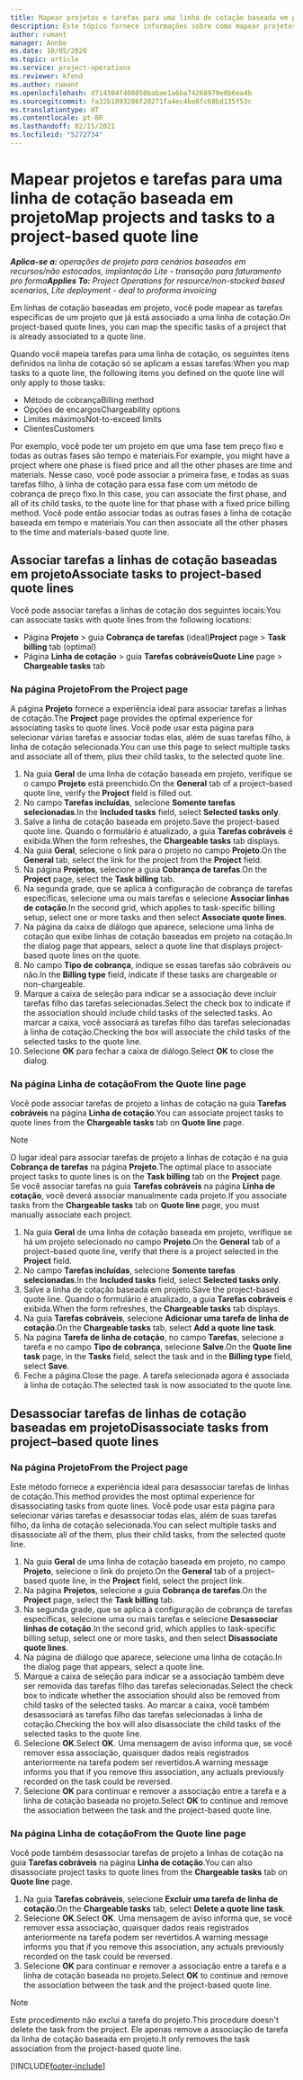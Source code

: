 ```yaml
---
title: Mapear projetos e tarefas para uma linha de cotação baseada em projeto
description: Este tópico fornece informações sobre como mapear projetos e tarefas para uma linha de tarefa baseada em projeto.
author: rumant
manager: Annbe
ms.date: 10/05/2020
ms.topic: article
ms.service: project-operations
ms.reviewer: kfend
ms.author: rumant
ms.openlocfilehash: d714304f408050babae1a6ba74268979e0b6ea4b
ms.sourcegitcommit: fa32b1893286f20271fa4ec4be8fc68bd135f53c
ms.translationtype: HT
ms.contentlocale: pt-BR
ms.lasthandoff: 02/15/2021
ms.locfileid: "5272734"
---
```

# <a name="map-projects-and-tasks-to-a-project-based-quote-line"></a><span data-ttu-id="7d98b-103">Mapear projetos e tarefas para uma linha de cotação baseada em projeto</span><span class="sxs-lookup"><span data-stu-id="7d98b-103">Map projects and tasks to a project-based quote line</span></span>

<span data-ttu-id="7d98b-104">_**Aplica-se a:** operações de projeto para cenários baseados em recursos/não estocados, implantação Lite - transação para faturamento pro forma_</span><span class="sxs-lookup"><span data-stu-id="7d98b-104">_**Applies To:** Project Operations for resource/non-stocked based scenarios, Lite deployment - deal to proforma invoicing_</span></span>

<span data-ttu-id="7d98b-105">Em linhas de cotação baseadas em projeto, você pode mapear as tarefas específicas de um projeto que já está associado a uma linha de cotação.</span><span class="sxs-lookup"><span data-stu-id="7d98b-105">On project-based quote lines, you can map the specific tasks of a project that is already associated to a quote line.</span></span>

<span data-ttu-id="7d98b-106">Quando você mapeia tarefas para uma linha de cotação, os seguintes itens definidos na linha de cotação só se aplicam a essas tarefas:</span><span class="sxs-lookup"><span data-stu-id="7d98b-106">When you map tasks to a quote line, the following items you defined on the quote line will only apply to those tasks:</span></span>

- <span data-ttu-id="7d98b-107">Método de cobrança</span><span class="sxs-lookup"><span data-stu-id="7d98b-107">Billing method</span></span>
- <span data-ttu-id="7d98b-108">Opções de encargos</span><span class="sxs-lookup"><span data-stu-id="7d98b-108">Chargeability options</span></span>
- <span data-ttu-id="7d98b-109">Limites máximos</span><span class="sxs-lookup"><span data-stu-id="7d98b-109">Not-to-exceed limits</span></span>
- <span data-ttu-id="7d98b-110">Clientes</span><span class="sxs-lookup"><span data-stu-id="7d98b-110">Customers</span></span>

<span data-ttu-id="7d98b-111">Por exemplo, você pode ter um projeto em que uma fase tem preço fixo e todas as outras fases são tempo e materiais.</span><span class="sxs-lookup"><span data-stu-id="7d98b-111">For example, you might have a project where one phase is fixed price and all the other phases are time and materials.</span></span> <span data-ttu-id="7d98b-112">Nesse caso, você pode associar a primeira fase, e todas as suas tarefas filho, à linha de cotação para essa fase com um método de cobrança de preço fixo.</span><span class="sxs-lookup"><span data-stu-id="7d98b-112">In this case, you can associate the first phase, and all of its child tasks, to the quote line for that phase with a fixed price billing method.</span></span> <span data-ttu-id="7d98b-113">Você pode então associar todas as outras fases à linha de cotação baseada em tempo e materiais.</span><span class="sxs-lookup"><span data-stu-id="7d98b-113">You can then associate all the other phases to the time and materials-based quote line.</span></span>

## <a name="associate-tasks-to-project-based-quote-lines"></a><span data-ttu-id="7d98b-114">Associar tarefas a linhas de cotação baseadas em projeto</span><span class="sxs-lookup"><span data-stu-id="7d98b-114">Associate tasks to project-based quote lines</span></span>

<span data-ttu-id="7d98b-115">Você pode associar tarefas a linhas de cotação dos seguintes locais:</span><span class="sxs-lookup"><span data-stu-id="7d98b-115">You can associate tasks with quote lines from the following locations:</span></span>

- <span data-ttu-id="7d98b-116">Página **Projeto** > guia **Cobrança de tarefas** (ideal)</span><span class="sxs-lookup"><span data-stu-id="7d98b-116">**Project** page > **Task billing** tab (optimal)</span></span>
- <span data-ttu-id="7d98b-117">Página **Linha de cotação** > guia **Tarefas cobráveis**</span><span class="sxs-lookup"><span data-stu-id="7d98b-117">**Quote Line** page > **Chargeable tasks** tab</span></span> 

### <a name="from-the-project-page"></a><span data-ttu-id="7d98b-118">Na página Projeto</span><span class="sxs-lookup"><span data-stu-id="7d98b-118">From the Project page</span></span>

<span data-ttu-id="7d98b-119">A página **Projeto** fornece a experiência ideal para associar tarefas a linhas de cotação.</span><span class="sxs-lookup"><span data-stu-id="7d98b-119">The **Project** page provides the optimal experience for associating tasks to quote lines.</span></span> <span data-ttu-id="7d98b-120">Você pode usar esta página para selecionar várias tarefas e associar todas elas, além de suas tarefas filho, à linha de cotação selecionada.</span><span class="sxs-lookup"><span data-stu-id="7d98b-120">You can use this page to select multiple tasks and associate all of them, plus their child tasks, to the selected quote line.</span></span>

1. <span data-ttu-id="7d98b-121">Na guia **Geral** de uma linha de cotação baseada em projeto, verifique se o campo **Projeto** está preenchido.</span><span class="sxs-lookup"><span data-stu-id="7d98b-121">On the **General** tab of a project–based quote line, verify the **Project** field is filled out.</span></span>
2. <span data-ttu-id="7d98b-122">No campo **Tarefas incluídas**, selecione **Somente tarefas selecionadas**.</span><span class="sxs-lookup"><span data-stu-id="7d98b-122">In the **Included tasks** field, select **Selected tasks only**.</span></span>
3. <span data-ttu-id="7d98b-123">Salve a linha de cotação baseada em projeto.</span><span class="sxs-lookup"><span data-stu-id="7d98b-123">Save the project-based quote line.</span></span> <span data-ttu-id="7d98b-124">Quando o formulário é atualizado, a guia **Tarefas cobráveis** é exibida.</span><span class="sxs-lookup"><span data-stu-id="7d98b-124">When the form refreshes, the **Chargeable tasks** tab displays.</span></span>
4. <span data-ttu-id="7d98b-125">Na guia **Geral**, selecione o link para o projeto no campo **Projeto**.</span><span class="sxs-lookup"><span data-stu-id="7d98b-125">On the **General** tab, select the link for the project from the **Project** field.</span></span>
5. <span data-ttu-id="7d98b-126">Na página **Projetos**, selecione a guia **Cobrança de tarefas**.</span><span class="sxs-lookup"><span data-stu-id="7d98b-126">On the **Project** page, select the **Task billing** tab.</span></span>
6. <span data-ttu-id="7d98b-127">Na segunda grade, que se aplica à configuração de cobrança de tarefas específicas, selecione uma ou mais tarefas e selecione **Associar linhas de cotação**.</span><span class="sxs-lookup"><span data-stu-id="7d98b-127">In the second grid, which applies to task-specific billing setup, select one or more tasks and then select **Associate quote lines**.</span></span>
7. <span data-ttu-id="7d98b-128">Na página da caixa de diálogo que aparece, selecione uma linha de cotação que exibe linhas de cotação baseadas em projeto na cotação.</span><span class="sxs-lookup"><span data-stu-id="7d98b-128">In the dialog page that appears, select a quote line that displays project-based quote lines on the quote.</span></span>
8. <span data-ttu-id="7d98b-129">No campo **Tipo de cobrança**, indique se essas tarefas são cobráveis ou não.</span><span class="sxs-lookup"><span data-stu-id="7d98b-129">In the **Billing type** field, indicate if these tasks are chargeable or non-chargeable.</span></span>
9. <span data-ttu-id="7d98b-130">Marque a caixa de seleção para indicar se a associação deve incluir tarefas filho das tarefas selecionadas.</span><span class="sxs-lookup"><span data-stu-id="7d98b-130">Select the check box to indicate if the association should include child tasks of the selected tasks.</span></span> <span data-ttu-id="7d98b-131">Ao marcar a caixa, você associará as tarefas filho das tarefas selecionadas à linha de cotação.</span><span class="sxs-lookup"><span data-stu-id="7d98b-131">Checking the box will associate the child tasks of the selected tasks to the quote line.</span></span>
10. <span data-ttu-id="7d98b-132">Selecione **OK** para fechar a caixa de diálogo.</span><span class="sxs-lookup"><span data-stu-id="7d98b-132">Select **OK** to close the dialog.</span></span>

### <a name="from-the-quote-line-page"></a><span data-ttu-id="7d98b-133">Na página Linha de cotação</span><span class="sxs-lookup"><span data-stu-id="7d98b-133">From the Quote line page</span></span>

<span data-ttu-id="7d98b-134">Você pode associar tarefas de projeto a linhas de cotação na guia **Tarefas cobráveis** na página **Linha de cotação**.</span><span class="sxs-lookup"><span data-stu-id="7d98b-134">You can associate project tasks to quote lines from the **Chargeable tasks** tab on **Quote line** page.</span></span>

>[!NOTE]
><span data-ttu-id="7d98b-135">O lugar ideal para associar tarefas de projeto a linhas de cotação é na guia **Cobrança de tarefas** na página **Projeto**.</span><span class="sxs-lookup"><span data-stu-id="7d98b-135">The optimal place to associate project tasks to quote lines is on the **Task billing** tab on the **Project** page.</span></span> <span data-ttu-id="7d98b-136">Se você associar tarefas na guia **Tarefas cobráveis** na página **Linha de cotação**, você deverá associar manualmente cada projeto.</span><span class="sxs-lookup"><span data-stu-id="7d98b-136">If you associate tasks from the **Chargeable tasks** tab on **Quote line** page, you must manually associate each project.</span></span>

1. <span data-ttu-id="7d98b-137">Na guia **Geral** de uma linha de cotação baseada em projeto, verifique se há um projeto selecionado no campo **Projeto**.</span><span class="sxs-lookup"><span data-stu-id="7d98b-137">On the **General** tab of a project–based quote line, verify that there is a project selected in the **Project** field.</span></span>
2. <span data-ttu-id="7d98b-138">No campo **Tarefas incluídas**, selecione **Somente tarefas selecionadas**.</span><span class="sxs-lookup"><span data-stu-id="7d98b-138">In the **Included tasks** field, select **Selected tasks only**.</span></span>
3. <span data-ttu-id="7d98b-139">Salve a linha de cotação baseada em projeto.</span><span class="sxs-lookup"><span data-stu-id="7d98b-139">Save the project-based quote line.</span></span> <span data-ttu-id="7d98b-140">Quando o formulário é atualizado, a guia **Tarefas cobráveis** é exibida.</span><span class="sxs-lookup"><span data-stu-id="7d98b-140">When the form refreshes, the **Chargeable tasks** tab displays.</span></span>
4. <span data-ttu-id="7d98b-141">Na guia **Tarefas cobráveis**, selecione **Adicionar uma tarefa de linha de cotação**.</span><span class="sxs-lookup"><span data-stu-id="7d98b-141">On the **Chargeable tasks** tab, select **Add a quote line task**.</span></span>
5. <span data-ttu-id="7d98b-142">Na página **Tarefa de linha de cotação**, no campo **Tarefas**, selecione a tarefa e no campo **Tipo de cobrança**, selecione **Salve**.</span><span class="sxs-lookup"><span data-stu-id="7d98b-142">On the **Quote line task** page, in the **Tasks** field, select the task and in the **Billing type** field, select **Save**.</span></span> 
6. <span data-ttu-id="7d98b-143">Feche a página.</span><span class="sxs-lookup"><span data-stu-id="7d98b-143">Close the page.</span></span> <span data-ttu-id="7d98b-144">A tarefa selecionada agora é associada à linha de cotação.</span><span class="sxs-lookup"><span data-stu-id="7d98b-144">The selected task is now associated to the quote line.</span></span>

## <a name="disassociate-tasks-from-projectbased-quote-lines"></a><span data-ttu-id="7d98b-145">Desassociar tarefas de linhas de cotação baseadas em projeto</span><span class="sxs-lookup"><span data-stu-id="7d98b-145">Disassociate tasks from project–based quote lines</span></span>

### <a name="from-the-project-page"></a><span data-ttu-id="7d98b-146">Na página Projeto</span><span class="sxs-lookup"><span data-stu-id="7d98b-146">From the Project page</span></span>

<span data-ttu-id="7d98b-147">Este método fornece a experiência ideal para desassociar tarefas de linhas de cotação.</span><span class="sxs-lookup"><span data-stu-id="7d98b-147">This method provides the most optimal experience for disassociating tasks from quote lines.</span></span> <span data-ttu-id="7d98b-148">Você pode usar esta página para selecionar várias tarefas e desassociar todas elas, além de suas tarefas filho, da linha de cotação selecionada.</span><span class="sxs-lookup"><span data-stu-id="7d98b-148">You can select multiple tasks and disassociate all of the them, plus their child tasks, from the selected quote line.</span></span>

1. <span data-ttu-id="7d98b-149">Na guia **Geral** de uma linha de cotação baseada em projeto, no campo **Projeto**, selecione o link do projeto.</span><span class="sxs-lookup"><span data-stu-id="7d98b-149">On the **General** tab of a project–based quote line, in the **Project** field, select the project link.</span></span>
2. <span data-ttu-id="7d98b-150">Na página **Projetos**, selecione a guia **Cobrança de tarefas**.</span><span class="sxs-lookup"><span data-stu-id="7d98b-150">On the **Project** page, select the **Task billing** tab.</span></span>
3. <span data-ttu-id="7d98b-151">Na segunda grade, que se aplica à configuração de cobrança de tarefas específicas, selecione uma ou mais tarefas e selecione **Desassociar linhas de cotação**.</span><span class="sxs-lookup"><span data-stu-id="7d98b-151">In the second grid, which applies to task-specific billing setup, select one or more tasks, and then select **Disassociate quote lines**.</span></span>
4. <span data-ttu-id="7d98b-152">Na página de diálogo que aparece, selecione uma linha de cotação.</span><span class="sxs-lookup"><span data-stu-id="7d98b-152">In the dialog page that appears, select a quote line.</span></span>
5. <span data-ttu-id="7d98b-153">Marque a caixa de seleção para indicar se a associação também deve ser removida das tarefas filho das tarefas selecionadas.</span><span class="sxs-lookup"><span data-stu-id="7d98b-153">Select the check box to indicate whether the association should also be removed from child tasks of the selected tasks.</span></span> <span data-ttu-id="7d98b-154">Ao marcar a caixa, você também desassociará as tarefas filho das tarefas selecionadas à linha de cotação.</span><span class="sxs-lookup"><span data-stu-id="7d98b-154">Checking the box will also disassociate the child tasks of the selected tasks to the quote line.</span></span>
6. <span data-ttu-id="7d98b-155">Selecione **OK**.</span><span class="sxs-lookup"><span data-stu-id="7d98b-155">Select **OK**.</span></span> <span data-ttu-id="7d98b-156">Uma mensagem de aviso informa que, se você remover essa associação, quaisquer dados reais registrados anteriormente na tarefa podem ser revertidos.</span><span class="sxs-lookup"><span data-stu-id="7d98b-156">A warning message informs you that if you remove this association, any actuals previously recorded on the task could be reversed.</span></span> 
7. <span data-ttu-id="7d98b-157">Selecione **OK** para continuar e remover a associação entre a tarefa e a linha de cotação baseada no projeto.</span><span class="sxs-lookup"><span data-stu-id="7d98b-157">Select **OK** to continue and remove the association between the task and the project-based quote line.</span></span>

### <a name="from-the-quote-line-page"></a><span data-ttu-id="7d98b-158">Na página Linha de cotação</span><span class="sxs-lookup"><span data-stu-id="7d98b-158">From the Quote line page</span></span>

<span data-ttu-id="7d98b-159">Você pode também desassociar tarefas de projeto a linhas de cotação na guia **Tarefas cobráveis** na página **Linha de cotação**.</span><span class="sxs-lookup"><span data-stu-id="7d98b-159">You can also disassociate project tasks to quote lines from the **Chargeable tasks** tab on **Quote line** page.</span></span>

1. <span data-ttu-id="7d98b-160">Na guia **Tarefas cobráveis**, selecione **Excluir uma tarefa de linha de cotação**.</span><span class="sxs-lookup"><span data-stu-id="7d98b-160">On the **Chargeable tasks** tab, select **Delete a quote line task**.</span></span>
2. <span data-ttu-id="7d98b-161">Selecione **OK**.</span><span class="sxs-lookup"><span data-stu-id="7d98b-161">Select **OK**.</span></span> <span data-ttu-id="7d98b-162">Uma mensagem de aviso informa que, se você remover essa associação, quaisquer dados reais registrados anteriormente na tarefa podem ser revertidos.</span><span class="sxs-lookup"><span data-stu-id="7d98b-162">A warning message informs you that if you remove this association, any actuals previously recorded on the task could be reversed.</span></span> 
3. <span data-ttu-id="7d98b-163">Selecione **OK** para continuar e remover a associação entre a tarefa e a linha de cotação baseada no projeto.</span><span class="sxs-lookup"><span data-stu-id="7d98b-163">Select **OK** to continue and remove the association between the task and the project-based quote line.</span></span>

>[!NOTE]
> <span data-ttu-id="7d98b-164">Este procedimento não exclui a tarefa do projeto.</span><span class="sxs-lookup"><span data-stu-id="7d98b-164">This procedure doesn't delete the task from the project.</span></span> <span data-ttu-id="7d98b-165">Ele apenas remove a associação de tarefa da linha de cotação baseada em projeto.</span><span class="sxs-lookup"><span data-stu-id="7d98b-165">It only removes the task association from the project-based quote line.</span></span>


[!INCLUDE[footer-include](../../includes/footer-banner.md)]